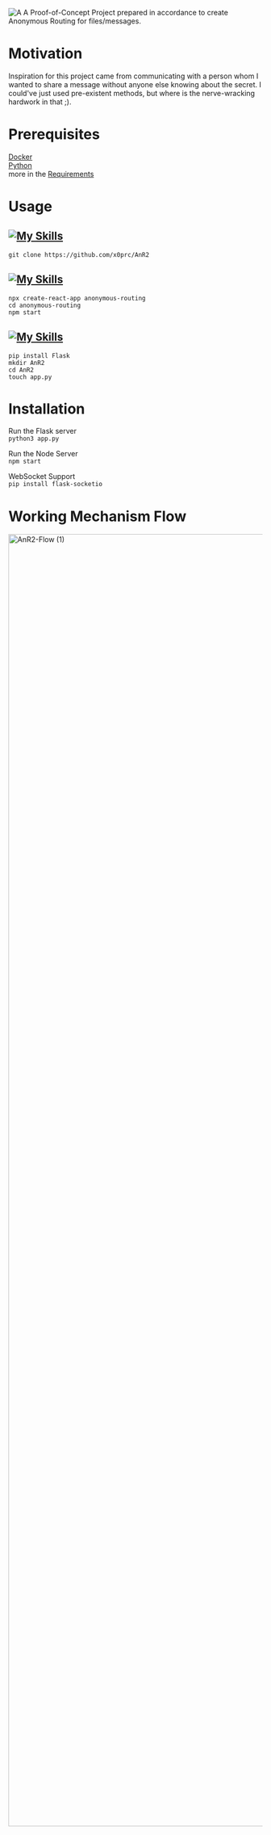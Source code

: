 
![A](https://github.com/user-attachments/assets/b422e604-047c-471d-bad6-12f05884ea94)
A Proof-of-Concept Project prepared in accordance to create Anonymous Routing for files/messages.

# Motivation
Inspiration for this project came from communicating with a person whom I wanted to share a message without anyone else knowing about the secret. I could've just used pre-existent methods, but where is the nerve-wracking hardwork in that ;). 

# Prerequisites
[Docker](https://get.docker.com/) <br>
[Python](https://python.org/) <br>
more in the [Requirements](https://github.com/x0prc/AnR2/requirements.txt) 

# Usage
## [![My Skills](https://skillicons.dev/icons?i=github&perline=1)](https://skillicons.dev)
`git clone https://github.com/x0prc/AnR2`

## [![My Skills](https://skillicons.dev/icons?i=react&perline=1)](https://skillicons.dev)
`npx create-react-app anonymous-routing` <br>
`cd anonymous-routing`<br>
`npm start`

## [![My Skills](https://skillicons.dev/icons?i=flask&perline=1)](https://skillicons.dev)
`pip install Flask` <br>
`mkdir AnR2` <br>
`cd AnR2` <br>
`touch app.py` 

# Installation
Run the Flask server <br>
`python3 app.py`

Run the Node Server <br>
`npm start`

WebSocket Support <br>
`pip install flask-socketio` 

# Working Mechanism Flow
<img width="2560" alt="AnR2-Flow (1)" src="https://github.com/user-attachments/assets/f6f7c7b1-f1d4-4888-ae09-515a6d1e4528">
